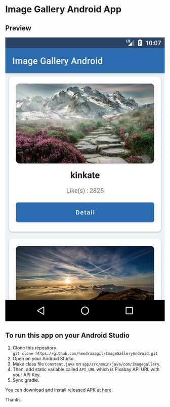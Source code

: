 # Image Gallery Android App

## Preview

![screenshot](images/screenshot.png)

## To run this app on your Android Studio

1. Clone this repository <br/>
   `git clone https://github.com/hendraaagil/ImageGalleryAndroid.git`
2. Open on your Android Studio.
3. Make class file `Constant.java` on `app/src/main/java/com/imagegallery`.
4. Then, add static variable called `API_URL` which is Pixabay API URL with your API Key.
5. Sync gradle.

You can download and install released APK at [here](https://github.com/hendraaagil/ImageGalleryAndroid/releases/download/v1.0/app-debug.apk).

Thanks.
